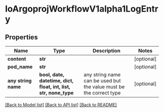 # IoArgoprojWorkflowV1alpha1LogEntry


## Properties
Name | Type | Description | Notes
------------ | ------------- | ------------- | -------------
**content** | **str** |  | [optional] 
**pod_name** | **str** |  | [optional] 
**any string name** | **bool, date, datetime, dict, float, int, list, str, none_type** | any string name can be used but the value must be the correct type | [optional]

[[Back to Model list]](../README.md#documentation-for-models) [[Back to API list]](../README.md#documentation-for-api-endpoints) [[Back to README]](../README.md)


